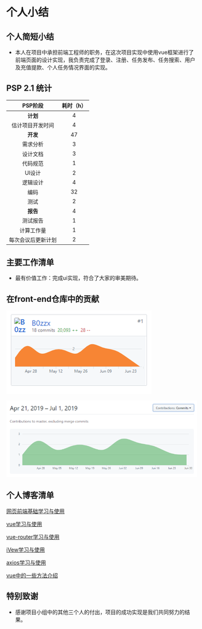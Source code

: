 # 个人小结

## 个人简短小结

+ 本人在项目中承担前端工程师的职务，在这次项目实现中使用vue框架进行了前端页面的设计实现，我负责完成了登录、注册、任务发布、任务搜索、用户及充值提款、个人任务情况界面的实现。

## PSP 2.1 统计

| PSP阶段 | 耗时（h） |
|:-----:|:-----:|
| **计划** | 4 |
| 估计项目开发时间 | 4 |
| **开发** | 47 |
| 需求分析 | 3 |
| 设计文档 | 3 |
| 代码规范 | 1 |
| UI设计 | 2 |
| 逻辑设计 | 4 |
| 编码 | 32 |
| 测试 | 2 |
| **报告** | 4 |
| 测试报告 | 1 |
| 计算工作量 | 1 |
| 每次会议后更新计划 | 2 |

## 主要工作清单

+ 最有价值工作：完成ui实现，符合了大家的审美期待。

## 在front-end仓库中的贡献

![](../image/X5-16340297.1.png)

![](../image/X5-16340297.2.png)

## 个人博客清单

[网页前端基础学习与使用](https://blog.csdn.net/zzx993539017/article/details/94360620)

[vue学习与使用](https://blog.csdn.net/zzx993539017/article/details/94348667)

[vue-router学习与使用](https://blog.csdn.net/zzx993539017/article/details/94353384)

[iVew学习与使用](https://blog.csdn.net/zzx993539017/article/details/94355084)

[axios学习与使用](https://blog.csdn.net/zzx993539017/article/details/94356504)

[vue中的一些方法介绍](https://blog.csdn.net/zzx993539017/article/details/94355968)


## 特别致谢

+ 感谢项目小组中的其他三个人的付出，项目的成功实现是我们共同努力的结果。